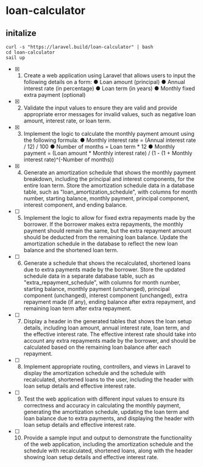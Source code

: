 # loan-calculator

## initalize
```shell
curl -s "https://laravel.build/loan-calculator" | bash
cd loan-calculator
sail up
```

- [x] 1. Create a web application using Laravel that allows users to input the following details on a form:
   ● Loan amount (principal)
   ● Annual interest rate (in percentage)
   ● Loan term (in years)
   ● Monthly fixed extra payment (optional)

- [x] 2. Validate the input values to ensure they are valid and provide appropriate error messages for invalid values, such as negative loan amount, interest rate, or loan term.
- [x] 3. Implement the logic to calculate the monthly payment amount using the following formula:
   ● Monthly interest rate = (Annual interest rate / 12) / 100
   ● Number of months = Loan term * 12
   ● Monthly payment = (Loan amount * Monthly interest rate) / (1 - (1 + Monthly
   interest rate)^(-Number of months))
- [x] 4. Generate an amortization schedule that shows the monthly payment breakdown, including the principal and interest components, for the entire loan term. Store the amortization schedule data in a database table, such as "loan_amortization_schedule", with columns for month number, starting balance, monthly payment, principal component, interest component, and ending balance.
- [ ] 5. Implement the logic to allow for fixed extra repayments made by the borrower. If the borrower makes extra repayments, the monthly payment should remain the same, but the extra repayment amount should be deducted from the remaining loan balance. Update the amortization schedule in the database to reflect the new loan balance and the shortened loan term.
- [ ] 6. Generate a schedule that shows the recalculated, shortened loans due to extra payments made by the borrower. Store the updated schedule data in a separate database table, such as "extra_repayment_schedule", with columns for month number, starting balance, monthly payment (unchanged), principal component (unchanged), interest component (unchanged), extra repayment made (if any), ending balance after extra repayment, and remaining loan term after extra repayment.

- [ ] 7. Display a header in the generated tables that shows the loan setup details, including loan amount, annual interest rate, loan term, and the effective interest rate. The effective interest rate should take into account any extra repayments made by the borrower, and should be calculated based on the remaining loan balance after each repayment.
- [ ] 8. Implement appropriate routing, controllers, and views in Laravel to display the amortization schedule and the schedule with recalculated, shortened loans to the user, including the header with loan setup details and effective interest rate.
- [ ] 9. Test the web application with different input values to ensure its correctness and accuracy in calculating the monthly payment, generating the amortization schedule, updating the loan term and loan balance due to extra payments, and displaying the header with loan setup details and effective interest rate.
- [ ] 10. Provide a sample input and output to demonstrate the functionality of the web application, including the amortization schedule and the schedule with recalculated, shortened loans, along with the header showing loan setup details and effective interest rate.
